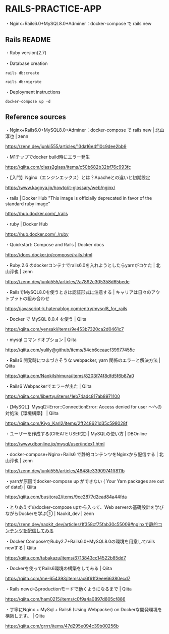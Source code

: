 # RAILS-PRACTICE-APP

・Nginx+Rails6.0+MySQL8.0+Adminer：docker-compose で rails new

## Rails README
・Ruby version(2.7)

・Database creation

    rails db:create

    rails db:migrate

・Deployment instructions

    docker-compose up -d

## Reference sources
・Nginx+Rails6.0+MySQL8.0+Adminer：docker-compose で rails new | 北山淳也 | zenn

  https://zenn.dev/junki555/articles/13da16e4f10c9dee2bb9

・M1チップでdocker build時にエラー発生

  https://qiita.com/class2glass/items/c50b682b32bf76c993fc

・【入門】Nginx（エンジンエックス）とは？Apacheとの違いと初期設定

  https://www.kagoya.jp/howto/it-glossary/web/nginx/

・rails | Docker Hub
  "This image is officially deprecated in favor of the standard ruby image"

  https://hub.docker.com/_/rails

・ruby | Docker Hub

  https://hub.docker.com/_/ruby

・Quickstart: Compose and Rails | Docker docs

  https://docs.docker.jp/compose/rails.html

・Ruby:2.6 のdockerコンテナでrails6.0を入れようとしたらyarnがコケた | 北山淳也 | zenn

  https://zenn.dev/junki555/articles/7a7892c305358d65bede

・RailsでMySQL8.0を使うときは認証形式に注意する | キャリアは日々のアウトプットの組み合わせ

  https://javascript-k.hatenablog.com/entry/mysql8_for_rails

・Docker で MySQL 8.0.4 を使う | Qiita

  https://qiita.com/yensaki/items/9e453b7320ca2d0461c7

・mysql コマンドオプション | Qiita

  https://qiita.com/yulily@github/items/54cb6ccaacf39977455c

・Rails6 開発時につまづきそうな webpacker, yarn 関係のエラーと解決方法 | Qiita

  https://qiita.com/NaokiIshimura/items/8203f74f8dfd5f6b87a0

・Rails6 Webpackerでエラーが出た | Qiita

  https://qiita.com/libertyu/items/1eb74adc817ab8971100

・【MySQL】Mysql2::Error::ConnectionError: Access denied for user ～への対処法【環境構築】 | Qiita

  https://qiita.com/Kiyo_Karl2/items/2ff248621d35c598028f

・ユーザーを作成する(CREATE USER文) | MySQLの使い方 | DBOnline

  https://www.dbonline.jp/mysql/user/index1.html

・docker-compose+Nginx+Rails6 で静的コンテンツをNginxから配信する | 北山淳也 | zenn

  https://zenn.dev/junki555/articles/4848fe33909741ff811b

・yarnが原因でdocker-compose up ができない ( Your Yarn packages are out of date!) | Qiita

  https://qiita.com/busitora2/items/9ce2877d2ead84a44fda

・とりあえずのdocker-compose upから入って、Web serverの基礎設計を学びながらDockerを学ぶ① | Naokit_dev | zenn

  https://zenn.dev/naokit_dev/articles/1f358cf75fab30c55009#nginxで静的コンテンツを配信してみる

・Docker ComposeでRuby2.7+Rails6.0+MySQL8.0の環境を用意してrails newする | Qiita

  https://qiita.com/tabakazu/items/6713843cc14522b85dd7

・Dockerを使ってRails6環境の構築をしてみる | Qiita

  https://qiita.com/me-654393/items/ac6f61f3eee66380ecd7

・Rails newからproductionモードで動くようになるまで | Qiita

  https://qiita.com/ham0215/items/c0f9a4a0897d805cf886

・丁寧にNginx + MySql + Rails6 (Using Webpacker) on Dockerな開発環境を構築します。 | Qiita

  https://qiita.com/grrrr/items/47d295e094c39b00256b
  
